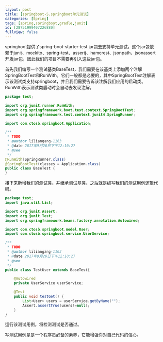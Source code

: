```yaml
---
layout: post
title: [springboot-5.springboot单元测试]
categories: [Spring]
tags: [spring,springboot,gradle,junit]
id: [28751999407226880]
fullview: false
---
```

springboot提供了spring-boot-starter-test jar包去支持单元测试。这个jar包依赖于junit、mockito、spring-test、assertj、hamcrest、jsonpath、jsonassert开发jar包，因此我们的项目不需要再引入这些jar包。

首先我们编写一个测试基类BaseTest，我们需要在该基类上添加两个注解SpringBootTest和RunWith。它们一般都是必要的，其中SpringBootTest注解表示该测试类支持springboot，并且我们需要告诉该注解我们应用的启动类。RunWith表示测试类启动时会自动去发现注解。

```java
package test;

import org.junit.runner.RunWith;
import org.springframework.boot.test.context.SpringBootTest;
import org.springframework.test.context.junit4.SpringRunner;

import com.ctosb.springboot.Application;

/**
 * TODO
 * @author liliangang-1163
 * @date 2017年9月20日下午12:10:27
 * @see
 */
@RunWith(SpringRunner.class)
@SpringBootTest(classes = Application.class)
public class BaseTest {
}
```

接下来新增我们的测试类，并继承测试基类，之后就是编写我们的测试用例逻辑代码。

```java
package test;
import java.util.List;

import org.junit.Assert;
import org.junit.Test;
import org.springframework.beans.factory.annotation.Autowired;

import com.ctosb.springboot.model.User;
import com.ctosb.springboot.service.UserService;

/**
 * TODO
 * @author liliangang-1163
 * @date 2017年9月20日下午12:10:27
 * @see
 */
public class TestUser extends BaseTest{

	@Autowired
	private UserService userService;

	@Test
	public void testGet() {
		List<User> users = userService.getByName("");
		Assert.assertTrue(users!=null);
	}
}
```

运行该测试用例，将检测测试是否通过。

写测试用例是是一个程序员必备的素养，它能增强你对自己代码的信心。

